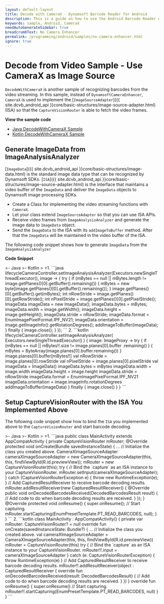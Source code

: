 ```yaml
---
layout: default-layout
title: Decode with CameraX - Dynamsoft Barcode Reader for Android
description: This is a guide on how to use the Android Barcode Reader with the CameraX component instead of Camera Enhancer.
keywords: sample, Android, CameraX
needAutoGenerateSidebar: true
breadcrumbText: No Camera Enhancer
permalink: /programming/android/samples/no-camera-enhancer.html
ignore: true
---
```


# Decode from Video Sample - Use CameraX as Image Source

`DecodeWithCameraX` is another sample of recognizing barcodes from the video streaming. In this sample, instead of `DynamsoftCameraEnhancer`, `CameraX` is used to implement the [`ImageSourceAdapter`]({{ site.dcvb_android_api }}core/basic-structures/image-source-adapter.html) (ISA) so that the `CaptureVisionRouter` is able to fetch the video frames.

**View the sample code**

* <a href="https://github.com/Dynamsoft/barcode-reader-mobile-samples/tree/v10.4.2002/android/HelloWorld/DecodeWithCameraX/" target="_blank">Java DecodeWithCameraX Sample</a>
* <a href="https://github.com/Dynamsoft/barcode-reader-mobile-samples/tree/v10.4.2002/android/HelloWorld/DecodeWithCameraXKt/" target="_blank">Kotlin DecodeWithCameraX Sample</a>

## Generate ImageData from ImageAnalysisAnalyzer

[`ImageData`]({{ site.dcvb_android_api }}core/basic-structures/image-data.html) is the standard image data type that can be recognized by Dynamsoft SDKs. [`ISA`]({{ site.dcvb_android_api }}core/basic-structures/image-source-adapter.html) is the interface that maintains a video buffer of the `ImageData` and deliver the `ImageData` objects to Dynamsoft image processing SDKs.

* Create a Class for implementing the video streaming functions with `CameraX`.
* Let your class extend `ImageSourceAdapter` so that you can use ISA APIs.
* Receive video frames from `ImageAnalysisAnalyzer` and generate the image data to `ImageData` object.
* Send the `ImageData` to the ISA with its `addImageToBuffer` method. After that the `ImageData` will be maintained in the video buffer of the ISA.

The following code snippet shows how to generate `ImageData` from the `ImageAnalysisAnalyzer`

**Code Snippet**

<div class="sample-code-prefix"></div>
>- Java
>- Kotlin
>
>1. 
```java
lifecycleCameraController.setImageAnalysisAnalyzer(Executors.newSingleThreadExecutor(), image -> {
    try {
        if (mBytes == null || mBytes.length != image.getPlanes()[0].getBuffer().remaining()) {
            mBytes = new byte[image.getPlanes()[0].getBuffer().remaining()];
        }
        image.getPlanes()[0].getBuffer().get(mBytes);
        int nRowStride = image.getPlanes()[0].getRowStride();
        int nPixelStride = image.getPlanes()[0].getPixelStride();
        ImageData imageData = new ImageData();
        imageData.bytes = mBytes;
        imageData.width = image.getWidth();
        imageData.height = image.getHeight();
        imageData.stride = nRowStride;
        imageData.format = EnumImagePixelFormat.IPF_NV21;
        imageData.orientation = image.getImageInfo().getRotationDegrees();
        addImageToBuffer(imageData);
    } finally {
        image.close();
    }
});
```
2. 
```kotlin
lifecycleCameraController.setImageAnalysisAnalyzer(
    Executors.newSingleThreadExecutor()
) { image: ImageProxy ->
    try {
        if (mBytes == null || mBytes!!.size != image.planes[0].buffer
                .remaining()
        ) {
            mBytes = ByteArray(image.planes[0].buffer.remaining())
        }
        image.planes[0].buffer[mBytes!!]
        val nRowStride = image.planes[0].rowStride
        val nPixelStride = image.planes[0].pixelStride
        val imageData = ImageData()
        imageData.bytes = mBytes
        imageData.width = image.width
        imageData.height = image.height
        imageData.stride = nRowStride
        imageData.format = EnumImagePixelFormat.IPF_NV21
        imageData.orientation = image.imageInfo.rotationDegrees
        addImageToBuffer(imageData)
    } finally {
        image.close()
    }
}
```

## Setup CaptureVisionRouter with the ISA You Implemented Above

The following code snippet show how to bind the `ISA` you implemented above to the `CaptureVisionRouter` and start barcode decoding.

<div class="sample-code-prefix"></div>
>- Java
>- Kotlin
>
>1. 
```java
public class MainActivity extends AppCompatActivity {
    private CaptureVisionRouter mRouter;
    @Override
    protected void onCreate(Bundle savedInstanceState) {
        ...
        // Initialize the class you created above.
        CameraXImageSourceAdapter cameraXImageSourceAdapter = new CameraXImageSourceAdapter(this, this, findViewById(R.id.previewView));
        mRouter = new CaptureVisionRouter(this);
        try {
            // Bind the `capture` as an ISA instance to your CaptureVisionRouter.
            mRouter.setInput(cameraXImageSourceAdapter);
        } catch (CaptureVisionRouterException e) {
            throw new RuntimeException(e);
        }
        // Add CapturedResultReceiver to receive barcode decoding results.
        mRouter.addResultReceiver(new CapturedResultReceiver() {
            @Override
            public void onDecodedBarcodesReceived(DecodedBarcodesResult result) {
                // Add code to do when barcode decoding results are received.
            }
        });
    }
    @Override
    protected void onResume() {
        super.onResume();
        // Start capturing.
        mRouter.startCapturing(EnumPresetTemplate.PT_READ_BARCODES, null);
    }
}
```
2. 
```kotlin
class MainActivity : AppCompatActivity() {
    private var mRouter: CaptureVisionRouter? = null
    override fun onCreate(savedInstanceState: Bundle?) {
        ...
        // Initialize the class you created above.
        val cameraXImageSourceAdapter =
            CameraXImageSourceAdapter(this, this, findViewById(R.id.previewView))
        mRouter = CaptureVisionRouter(this)
        try {
            // Bind the `capture` as an ISA instance to your CaptureVisionRouter.
            mRouter!!.input = cameraXImageSourceAdapter
        } catch (e: CaptureVisionRouterException) {
            throw RuntimeException(e)
        }
        // Add CapturedResultReceiver to receive barcode decoding results.
        mRouter!!.addResultReceiver(object : CapturedResultReceiver {
            override fun onDecodedBarcodesReceived(result: DecodedBarcodesResult) {
                // Add code to do when barcode decoding results are received.
            }
        })
    }
    override fun onResume() {
        super.onResume()
        // Start capturing.
        mRouter!!.startCapturing(EnumPresetTemplate.PT_READ_BARCODES, null)
    }
}
```
